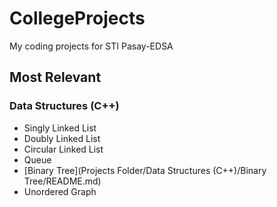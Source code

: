 # CollegeProjects
My coding projects for STI Pasay-EDSA


## Most Relevant

### Data Structures (C++)
- Singly Linked List
- Doubly Linked List
- Circular Linked List
- Queue
- [Binary Tree](Projects Folder/Data Structures (C++)/Binary Tree/README.md)
- Unordered Graph
